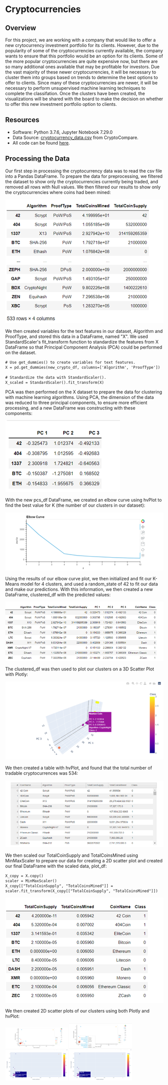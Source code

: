 # Cryptocurrencies

## Overview

For this project, we are working with a company that would like to offer a new crytocurrency investment portfolio for its clients. However, due to the popularity of some of the cryptocurrencies currently available, the company wants to ensure that this portfolio would be an option for its clients. Some of the more popular cryptocurrencies are quite expensive now, but there are so many additional ones available that may be profitable for investors. Due the vast majority of these newer cryptocurrencies, it will be necessary to cluster them into groups based on trends to determine the best options to offer to clients. Since many of these cryptocurrencies are newer, it will be necessary to perform unsupervised machine learning techniques to complete the classifation. Once the clusters have been created, the visualizations will be shared with the board to make the decision on whether to offer this new investment portfolio option to clients.

## Resources

* Software: Python 3.7.6, Jupyter Notebook 7.29.0
* Data Source: [cryptocurrency_data.csv](https://min-api.cryptocompare.com/data/all/coinlist) from CryptoCompare. 
* All code can be found [here](https://github.com/crtallent/Cryptocurrencies/blob/main/crypto_clustering.ipynb).

## Processing the Data

Our first step in processing the cryptocurrency data was to read the csv file into a Pandas DataFrame. To prepare the data for preprocessing, we filtered the dataset to show only the cryptocurrencies currently being traded, and removed all rows with Null values. We then filtered our results to show only the cryptocurrencies where coins had been mined:

<img src="https://github.com/crtallent/Cryptocurrencies/blob/main/Resources/Images/new_crypto_df.png" alt="Crypto_df" title="Crypto_df" />

We then created variables for the text features in our dataset, Algorithm and ProofType, and stored this data in a DataFrame, named "X". We used StandardScaler's fit_transform function to standardize the features from X DataFrame so that Principal Component Analysis (PCA) could be performed on the dataset.  

~~~
# Use get_dummies() to create variables for text features.
X = pd.get_dummies(new_crypto_df, columns=['Algorithm', 'ProofType'])

# Standardize the data with StandardScaler().
X_scaled = StandardScaler().fit_transform(X)
~~~

PCA was then performed on the X dataset to prepare the data for clustering with machine learning algorithms. Using PCA, the dimension of the data was reduced to three principal components, to ensure more efficient processing, and a new DataFrame was constructing with these components:

<img src="https://github.com/crtallent/Cryptocurrencies/blob/main/Resources/Images/PCA.png" alt="pcs_df" title="pcs_df" />

With the new pcs_df DataFrame, we created an elbow curve using hvPlot to find the best value for K (the number of our clusters in our dataset):

<img src="https://github.com/crtallent/Cryptocurrencies/blob/main/Resources/Images/Elbow.png" alt="elbow curve plot" title="Elbow Curve" />

Using the results of our elbow curve plot, we then initialized and fit our K-Means model for 4 clusters, and used a random_state of 42 to fit our data and make our predictions. With this information, we then created a new DataFrame, clustered_df with the predicted values: 

<img src="https://github.com/crtallent/Cryptocurrencies/blob/main/Resources/Images/Clustered.png" alt="clustered_df" title="clustered_df" />

The clustered_df was then used to plot our clusters on a 3D Scatter Plot with Plotly:

<img src="https://github.com/crtallent/Cryptocurrencies/blob/main/Resources/Images/3d_scatter.png" alt="3D Scatter Plot" title="3D Scatter Plot" />

We then created a table with hvPlot, and found that the total number of tradable cryptocurrences was 534:

<img src="https://github.com/crtallent/Cryptocurrencies/blob/main/Resources/Images/hvplot_table.png" alt="hvPlot table" title="hvPlot table" />

We then scaled our TotalCoinSupply and TotalCoinsMined using MinMaxScaler to prepare our data for creating a 2D scatter plot and created our final DataFrame with the scaled data, plot_df:

~~~
X_copy = X.copy()
scaler = MinMaxScaler()
X_copy[["TotalCoinSupply", "TotalCoinsMined"]] = scaler.fit_transform(X_copy[["TotalCoinSupply", "TotalCoinsMined"]])
~~~

<img src="https://github.com/crtallent/Cryptocurrencies/blob/main/Resources/Images/plot_df.png" alt="plot_df" title="plot_df" />

We then created 2D scatter plots of our clusters using both Plotly and hvPlot:

<p float="left">
  <img src="https://github.com/crtallent/Cryptocurrencies/blob/main/Resources/Images/hvplot1.png" title="hvPlot" width="200" />
  <img src="https://github.com/crtallent/Cryptocurrencies/blob/main/Resources/Images/hvplot.png" title="hvPlot with hover" width="200" /> 
  <img src="https://github.com/crtallent/Cryptocurrencies/blob/main/Resources/Images/plotly.png" title="plotly plot" width="200" />
  <img src="https://github.com/crtallent/Cryptocurrencies/blob/main/Resources/Images/plotly1.png" title="plotly plot with hover" width="200" />
</p>

